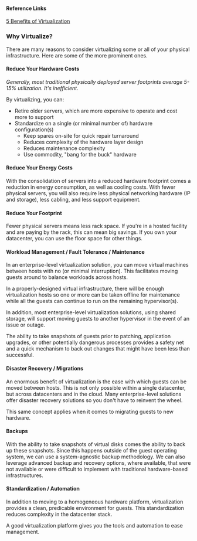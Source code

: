 #### Reference Links

[5 Benefits of Virtualization](https://www.ibm.com/blog/5-benefits-of-virtualization/)

### Why Virtualize?

There are many reasons to consider virtualizing some or all of your physical infrastructure. Here are some of the more prominent ones.

#### Reduce Your Hardware Costs

*Generally, most traditional physically deployed server footprints average 5-15% utilization. It's inefficient.*

By virtualizing, you can:

- Retire older servers, which are more expensive to operate and cost more to support
- Standardize on a single (or minimal number of) hardware configuration(s)
  - Keep spares on-site for quick repair turnaround
  - Reduces complexity of the hardware layer design
  - Reduces maintenance complexity
  - Use commodity, "bang for the buck" hardware

#### Reduce Your Energy Costs

With the consolidation of servers into a reduced hardware footprint comes a reduction in energy consumption, as well as cooling costs. With fewer physical servers, you will also require less physical networking hardware (IP and storage), less cabling, and less support equipment.

#### Reduce Your Footprint

Fewer physical servers means less rack space. If you're in a hosted facility and are paying by the rack, this can mean big savings. If you own your datacenter, you can use the floor space for other things.

#### Workload Management / Fault Tolerance / Maintenance

In an enterprise-level virtualization solution, you can move virtual machines between hosts with no (or minimal interruption). This facilitates moving guests around to balance workloads across hosts.

In a properly-designed virtual infrastructure, there will be enough virtualization hosts so one or more can be taken offline for maintenance while all the guests can continue to run on the remaining hypervisor(s).

In addition, most enterprise-level virtualization solutions, using shared storage, will support moving guests to another hypervisor in the event of an issue or outage.

The ability to take snapshots of guests prior to patching, application upgrades, or other potentially dangerous processes provides a safety net and a quick mechanism to back out changes that might have been less than successful.

#### Disaster Recovery / Migrations

An enormous benefit of virtualization is the ease with which guests can be moved between hosts. This is not only possible within a single datacenter, but across datacenters and in the cloud. Many enterprise-level solutions offer disaster recovery solutions so you don't have to reinvent the wheel.

This same concept applies when it comes to migrating guests to new hardware.

#### Backups

With the ability to take snapshots of virtual disks comes the ability to back up these snapshots. Since this happens outside of the guest operating system, we can use a system-agnostic backup methodology. We can also leverage advanced backup and recovery options, where available, that were not available or were difficult to implement with traditional hardware-based infrastructures.

#### Standardization / Automation

In addition to moving to a homogeneous hardware platform, virtualization provides a clean, predicable environment for guests. This standardization reduces complexity in the datacenter stack.

A good virtualization platform gives you the tools and automation to ease management.